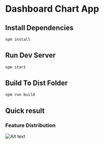 # Dashboard Chart App


## Install Dependencies
```bash
npm install 
```

## Run Dev Server
```bash
npm start
```

## Build To Dist Folder
```bash
npm run build
```


## Quick result
### Feature Distribution
![Alt text](screenshot/dashboard.png?raw=true "Dashboard")